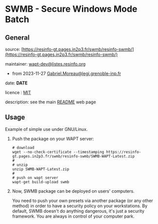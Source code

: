 # SWMB - Secure Windows Mode Batch

## General

source: [https://resinfo-gt.pages.in2p3.fr/swmb/resinfo-swmb/](https://resinfo-gt.pages.in2p3.fr/swmb/resinfo-swmb/)

maintainer: wapt-dev@listes.resinfo.org
 * from 2023-11-27 Gabriel.Moreau@legi.grenoble-inp.fr

date: __DATE__

licence : [MIT](https://spdx.org/licenses/MIT.html)

description: see the main [README](https://resinfo-gt.pages.in2p3.fr/swmb/resinfo-swmb/README.md) web page


## Usage

Example of simple use under GNU/Linux.

 1. Push the package on your WAPT server:

        # download
        wget --no-check-certificate --timestamping https://resinfo-gt.pages.in2p3.fr/swmb/resinfo-swmb/SWMB-WAPT-Latest.zip
        #
        # unzip
        unzip SWMB-WAPT-Latest.zip
        #
        # push on wapt server
        wapt-get build-upload swmb

 1. Now, SWMB package can be deployed on users' computers.

    You need to push your own presets via another package (or any other method) in order to have a security policy on your workstations.
    By default, SWMB doesn't do anything dangerous, it's just a security framework.
    You are always in control of your computer park.
